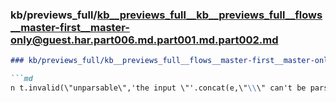 ### kb/previews_full/kb__previews_full__kb__previews_full__flows__master-first__master-only@guest.har.part006.md.part001.md.part002.md

```md
### kb/previews_full/kb__previews_full__flows__master-first__master-only@guest.har.part006.md.part001.md (part 002)

```md
n t.invalid(\"unparsable\",'the input \"'.concat(e,\"\\\" can't be parsed as ISO 8601\"))}sta
```

```

```
